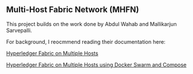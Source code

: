 ## Multi-Host Fabric Network (MHFN)

This project builds on the work done by Abdul Wahab and Mallikarjun Sarvepalli. 

For background, I reocmmend reading their documentation here:

[Hyperledger Fabric on Multiple Hosts](https://medium.com/@wahabjawed/hyperledger-fabric-on-multiple-hosts-a33b08ef24f)

[Hyperledger Fabric on Multiple Hosts using Docker Swarm and Compose](https://medium.com/@malliksarvepalli/hyperledger-fabric-on-multiple-hosts-using-docker-swarm-and-compose-f4b70c64fa7d)
